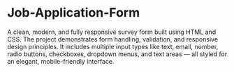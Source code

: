 # Job-Application-Form
A clean, modern, and fully responsive survey form built using HTML and CSS. The project demonstrates form handling, validation, and responsive design principles. It includes multiple input types like text, email, number, radio buttons, checkboxes, dropdown menus, and text areas — all styled for an elegant, mobile-friendly interface.
